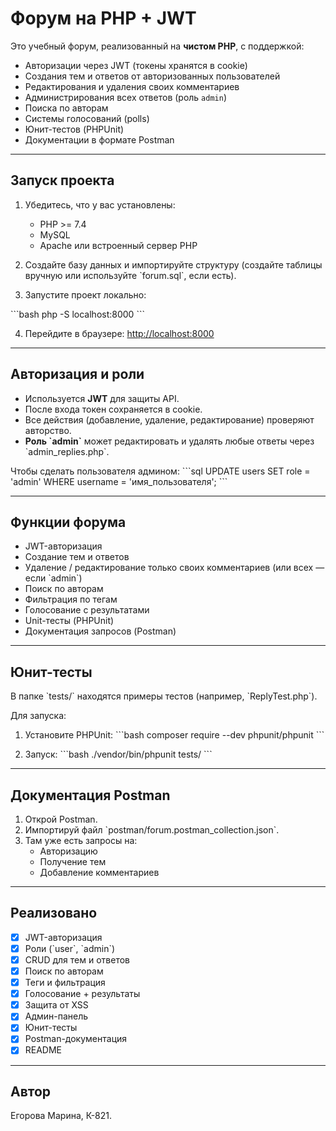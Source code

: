# **Форум на PHP + JWT**

Это учебный форум, реализованный на **чистом PHP**, с поддержкой:

- Авторизации через JWT (токены хранятся в cookie)
- Создания тем и ответов от авторизованных пользователей
- Редактирования и удаления своих комментариев
- Администрирования всех ответов (роль `admin`)
- Поиска по авторам
- Системы голосований (polls)
- Юнит-тестов (PHPUnit)
- Документации в формате Postman

---

##  Запуск проекта

1. Убедитесь, что у вас установлены:
   - PHP >= 7.4
   - MySQL
   - Apache или встроенный сервер PHP

2. Создайте базу данных и импортируйте структуру (создайте таблицы вручную или используйте \`forum.sql\`, если есть).

3. Запустите проект локально:

\`\`\`bash
php -S localhost:8000
\`\`\`

4. Перейдите в браузере: [http://localhost:8000](http://localhost:8000)

---

##  Авторизация и роли

- Используется **JWT** для защиты API.
- После входа токен сохраняется в cookie.
- Все действия (добавление, удаление, редактирование) проверяют авторство.
-  **Роль \`admin\`** может редактировать и удалять любые ответы через \`admin_replies.php\`.

Чтобы сделать пользователя админом:
\`\`\`sql
UPDATE users SET role = 'admin' WHERE username = 'имя_пользователя';
\`\`\`

---

##  Функции форума

-  JWT-авторизация
-  Создание тем и ответов
-  Удаление / редактирование только своих комментариев (или всех — если \`admin\`)
-  Поиск по авторам
-  Фильтрация по тегам
-  Голосование с результатами
-  Unit-тесты (PHPUnit)
-  Документация запросов (Postman)

---

##  Юнит-тесты

В папке \`tests/\` находятся примеры тестов (например, \`ReplyTest.php\`).

Для запуска:

1. Установите PHPUnit:
\`\`\`bash
composer require --dev phpunit/phpunit
\`\`\`

2. Запуск:
\`\`\`bash
./vendor/bin/phpunit tests/
\`\`\`

---

##  Документация Postman

1. Открой Postman.
2. Импортируй файл \`postman/forum.postman_collection.json\`.
3. Там уже есть запросы на:
   - Авторизацию
   - Получение тем
   - Добавление комментариев

---

##  Реализовано

- [x] JWT-авторизация
- [x] Роли (\`user\`, \`admin\`)
- [x] CRUD для тем и ответов
- [x] Поиск по авторам
- [x] Теги и фильтрация
- [x] Голосование + результаты
- [x] Защита от XSS
- [x] Админ-панель
- [x] Юнит-тесты
- [x] Postman-документация
- [x] README

---

##  Автор

Егорова Марина, К-821.

